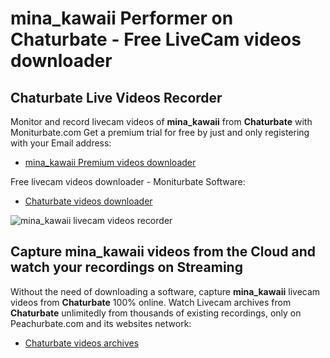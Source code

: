 # mina_kawaii Performer on Chaturbate - Free LiveCam videos downloader

## Chaturbate Live Videos Recorder

Monitor and record livecam videos of **mina_kawaii** from **Chaturbate** with Moniturbate.com
Get a premium trial for free by just and only registering with your Email address:
* [mina_kawaii Premium videos downloader](https://moniturbate.com/request-demo-licence-key.html)

Free livecam videos downloader - Moniturbate Software:
* [Chaturbate videos downloader](https://moniturbate.com/moniturbate-download-software.html)

![mina_kawaii livecam videos recorder](https://peachurnet.com/templates/moniturbate-software.png)


## Capture mina_kawaii videos from the Cloud and watch your recordings on Streaming

Without the need of downloading a software, capture **mina_kawaii** livecam videos from **Chaturbate** 100% online.
Watch Livecam archives from **Chaturbate** unlimitedly from thousands of existing recordings, only on Peachurbate.com and its websites network:
* [Chaturbate videos archives](https://peachurnet.com/)